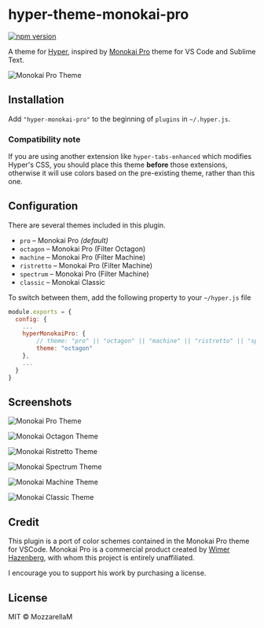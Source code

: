 # hyper-theme-monokai-pro

[![npm version](https://badge.fury.io/js/hyper-monokai-pro.svg)](https://www.npmjs.com/package/hyper-monokai-pro)

A theme for [Hyper](https://github.com/zeit/hyper), inspired by [Monokai Pro](https://monokai.pro/) theme for VS Code and Sublime Text.

![Monokai Pro Theme](/../screenshots/pro.png?raw=true)

## Installation

Add `"hyper-monokai-pro"` to the beginning of `plugins` in `~/.hyper.js`.

### Compatibility note

If you are using another extension like `hyper-tabs-enhanced` which modifies Hyper's CSS, you should place this theme **before** those extensions, otherwise it will use colors based on the pre-existing theme, rather than this one.

## Configuration

There are several themes included in this plugin.

* `pro` – Monokai Pro *(default)*
* `octagon` – Monokai Pro (Filter Octagon)
* `machine` – Monokai Pro (Filter Machine)
* `ristretto` – Monokai Pro (Filter Machine)
* `spectrum` – Monokai Pro (Filter Machine)
* `classic` – Monokai Classic

To switch between them, add the following property to your `~/hyper.js` file

```js
module.exports = {
  config: {
    ...
    hyperMonokaiPro: {
        // theme: "pro" || "octagon" || "machine" || "ristretto" || "spectrum" || "classic"
        theme: "octagon"
    },
    ...
  }
}
```

## Screenshots

![Monokai Pro Theme](/../screenshots/pro.png?raw=true)

![Monokai Octagon Theme](/../screenshots/octagon.png?raw=true)

![Monokai Ristretto Theme](/../screenshots/ristretto.png?raw=true)

![Monokai Spectrum Theme](/../screenshots/spectrum.png?raw=true)

![Monokai Machine Theme](/../screenshots/machine.png?raw=true)

![Monokai Classic Theme](/../screenshots/classic.png?raw=true)

## Credit

This plugin is a port of color schemes contained in the Monokai Pro theme for VSCode. Monokai Pro is a commercial product created by [Wimer Hazenberg](https://github.com/Monokai), with whom this project is entirely unaffiliated. 

I encourage you to support his work by purchasing a license.

## License

MIT © MozzarellaM
